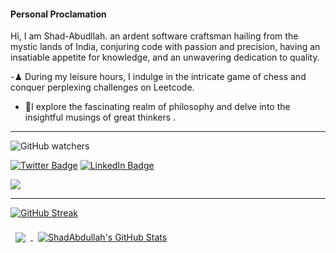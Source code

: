 
#### Personal Proclamation 
Hi, I am Shad-Abudllah. an ardent software craftsman hailing from the mystic lands of India, conjuring code with passion and precision, having an insatiable appetite for knowledge, and an unwavering dedication to quality.

  -♟ During my leisure hours, I indulge in the intricate game of chess and conquer perplexing challenges on Leetcode.
 - 📙I explore the fascinating realm of philosophy and delve into the insightful musings of great thinkers .

---

![GitHub watchers](https://img.shields.io/github/watchers/Shadabdullah/Shadabdullah?style=social)

[![Twitter Badge](https://img.shields.io/badge/Twitter-Profile-informational?style=flat&logo=twitter&logoColor=white&color=1CA2F1)](#Link)
[![LinkedIn Badge](https://img.shields.io/badge/LinkedIn-Profile-informational?style=flat&logo=linkedin&logoColor=white&color=0D76A8)](#)




![](https://img.shields.io/badge/Code-React-informational?style=flat&logo=react&logoColor=white&color=4AB197)


---
[![GitHub Streak](http://github-readme-streak-stats.herokuapp.com?user=your-github-username&theme=dark&background=000000)](https://git.io/streak-stats)

<a href="https://github.com/Shadabdullah">
  <img align="center" style="margin:0.5rem" src="https://github-readme-stats.vercel.app/api/top-langs/?username=Shadabdullah&hide=html,css&title_color=FD841F&text_color=FFFFFF&icon_color=FD841F&bg_color=000000" />
</a>

<a href="https://github.com/Shadabdullah">
  <img align="center" style="margin:0.5rem" src="https://github-readme-stats.vercel.app/api?username=Shadabdullah&show_icons=true&line_height=27&count_private=true&title_color=FD841F&text_color=FFFFFF&icon_color=FD841F&bg_color=000000" alt="ShadAbdullah's GitHub Stats" />
</a>
